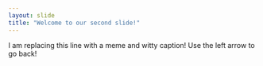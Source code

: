 ```yaml
---
layout: slide
title: "Welcome to our second slide!"
---
```

I am replacing this line with a meme and witty caption!
Use the left arrow to go back!

